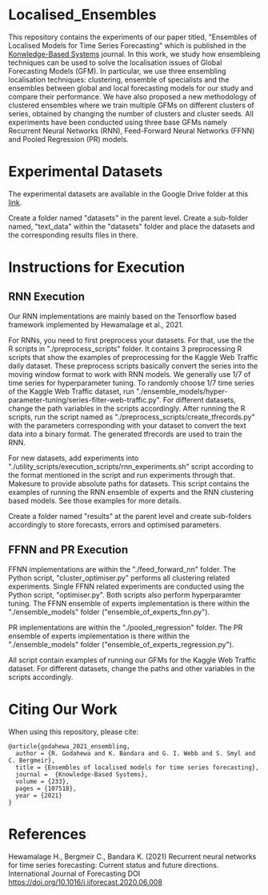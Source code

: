 # Localised_Ensembles

This repository contains the experiments of our paper titled, "Ensembles of Localised Models for Time Series Forecasting" which is published in the [Konwledge-Based Systems](https://doi.org/10.1016/j.knosys.2021.107518) journal.
In this work, we study how ensembleing techniques can be used to solve the localisation issues of Global Forecasting Models (GFM). In particular, we use three ensembling localisation techniques: clustering, ensemble of specialists and the ensembles between global and local forecasting models for our study and compare their performance. 
We have also proposed a new methodology of clustered ensembles where we train multiple GFMs on different clusters of series, obtained by changing the number of clusters and cluster seeds.
All experiments have been conducted using three base GFMs namely Recurrent Neural Networks (RNN), Feed-Forward Neural Networks (FFNN) and Pooled Regression (PR) models.

# Experimental Datasets
The experimental datasets are available in the Google Drive folder at this [link](https://drive.google.com/drive/folders/16xqLEFyLn_gJcXrIp1LWyAD_KvJjB5Hn?usp=sharing). 

Create a folder named "datasets" in the parent level. Create a sub-folder named, "text_data" within the "datasets" folder and place the datasets and the corresponding results files in there.

# Instructions for Execution
## RNN Execution
Our RNN implementations are mainly based on the Tensorflow based framework implemented by Hewamalage et al., 2021.

For RNNs, you need to first preprocess your datasets. For that, use the the R scripts in "./preprocess_scripts" folder. It contains 3 preprocessing R scripts that show the examples of preprocessing for the Kaggle Web Traffic daily dataset. These preprocess scripts basically convert the series into the moving window format to work with RNN models. We generally use 1/7 of time series for hyperparameter tuning. To randomly choose 1/7 time series of the Kaggle Web Traffic dataset, run "./ensemble_models/hyper-parameter-tuning/series-filter-web-traffic.py". For different datasets, change the path variables in the scripts accordingly. After running the R scripts, run the script named as "./preprocess_scripts/create_tfrecords.py" with the parameters corresponding with your dataset to convert the text data into a binary format. The generated tfrecords are used to train the RNN.

For new datasets, add experiments into "./utility_scripts/execution_scripts/rnn_experiments.sh" script according to the format mentioned in the script and run experiments through that. Makesure to provide absolute paths for datasets. This script contains the examples of running the RNN ensemble of experts and the RNN clustering based models. See those examples for more details.

Create a folder named "results" at the parent level and create sub-folders accordingly to store forecasts, errors and optimised parameters.

## FFNN and PR Execution
FFNN implementations are within the "./feed_forward_nn" folder. The Python script, "cluster_optimiser.py" performs all clustering related experiments. Single FFNN related experiments are conducted using the Python script, "optimiser.py". Both scripts also perform hyperparamter tuning. The FFNN ensemble of experts implementation is there within the "./ensemble_models" folder ("ensemble_of_experts_fnn.py").

PR implementations are within the "./pooled_regression" folder. The PR ensemble of experts implementation is there within the "./ensemble_models" folder ("ensemble_of_experts_regression.py").

All script contain examples of running our GFMs for the Kaggle Web Traffic dataset. For different datasets, change the paths and other variables in the scripts accordingly.

# Citing Our Work
When using this repository, please cite:

```{r} 
@article{godahewa_2021_ensembling,
  author = {R. Godahewa and K. Bandara and G. I. Webb and S. Smyl and C. Bergmeir},
  title = {Ensembles of localised models for time series forecasting},
  journal =  {Knowledge-Based Systems},
  volume = {233},
  pages = {107518},
  year = {2021}
}
```

# References
Hewamalage H., Bergmeir C., Bandara K. (2021) Recurrent neural networks for time series forecasting: Current status and future directions. International Journal of Forecasting DOI https://doi.org/10.1016/j.ijforecast.2020.06.008
